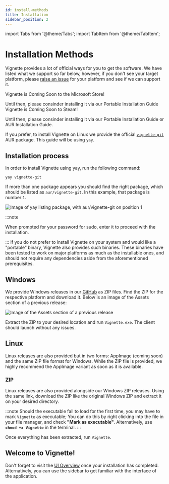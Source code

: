 ```yaml
---
id: install-methods
title: Installation
sidebar_position: 2
---
```


import Tabs from '@theme/Tabs';
import TabItem from '@theme/TabItem';

# Installation Methods

Vignette provides a lot of official ways for you to get the software. We have listed what we support so far below, however, if you don't see your target platform, please [raise an issue](https://github.com/vignetteapp/vignette/issues/new) for your platform and see if we can support it.

<Tabs groupId="operating-systems">
  <TabItem value="microsoft-store" label="Microsoft Store (Windows)" default>
  
  Vignette is Coming Soon to the Microsoft Store! 
  
  
  Until then, please consinder installing it via our Portable Installation Guide
  </TabItem>
  <TabItem value="steam" label="Steam">
  Vignette is Coming Soon to Steam!
  

  Until then, please consinder installing it via our Portable Installation Guide or AUR Installation Guide.
  </TabItem>
  <TabItem value="aur" label="AUR (Linux)">

  If you prefer, to install Vignette on Linux we provide the official [`vignette-git`](https://aur.archlinux.org/packages/vignette-git/) AUR package. This guide will be using `yay`.



## Installation process

In order to install Vignette using yay, run the following command:

`yay vignette-git`



If more than one package appears you should find the right package, which should be listed as `aur/vignette-git`. In this example, that package is number `1`.

![Image of yay listing package, with aur/vignette-git on position 1](/img/install/yay-terminal-window.webp)



:::note 

When prompted for your password for sudo, enter it to proceed with the installation.

:::
  </TabItem>
  <TabItem value="portable" label="Portable">
If you do not prefer to install Vignette on your system and would like a "portable" binary, Vignette also provides such binaries.
These binaries have been tested to work on major platforms as much as the installable ones, and should not require any dependencies
aside from the aforementioned prerequisites.

## Windows

We provide Windows releases in our [GitHub](https://github.com/vignetteapp/vignette/releases/latest) as ZIP files. Find the ZIP for the respective platform
and download it. Below is an image of the Assets section of a previous release:

![Image of the `Assets` section of a previous release](/img/install/assets.png)

Extract the ZIP to your desired location and run `Vignette.exe`. The client should launch without any issues.

## Linux

Linux releases are also provided but in two forms: AppImage (coming soon) and the same ZIP file format for Windows. While the ZIP file is provided, we highly
recommend the AppImage variant as soon as it is available.

### ZIP

Linux releases are also provided alongside our Windows ZIP releases. Using the same link, download the ZIP like the original Windows ZIP and extract it on your desired
directory.

:::note
Should the executable fail to load for the first time, you may have to mark `Vignette` as executable; You can do this by right clicking into the file in your file manager, and
check **"Mark as executable"**. Alternatively, use **`chmod +x Vignette`** in the terminal.
:::

Once everything has been extracted, run `Vignette`.

  </TabItem>
</Tabs>

## Welcome to Vignette!

Don't forget to visit the [UI Overview](/client/overview.md) once your installation has completed. Alternatively, you can use the sidebar to get familiar with the interface of the application.